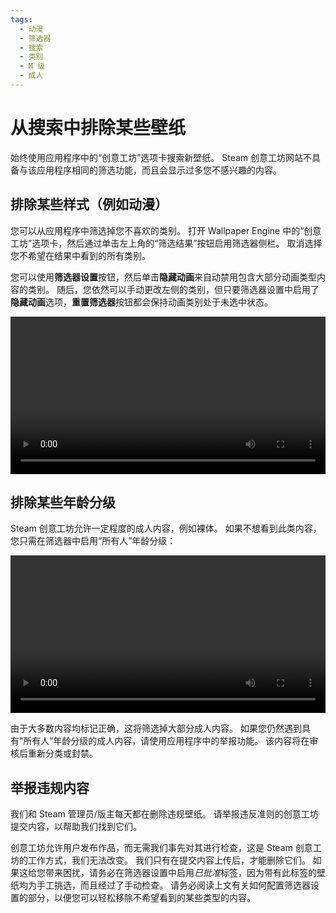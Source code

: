 ```yaml
---
tags:
  - 动漫
  - 筛选器
  - 搜索
  - 类别
  - M 级
  - 成人
---
```


# 从搜索中排除某些壁纸

始终使用应用程序中的“创意工坊”选项卡搜索新壁纸。 Steam 创意工坊网站不具备与该应用程序相同的筛选功能，而且会显示过多您不感兴趣的内容。

## 排除某些样式（例如动漫）

您可以从应用程序中筛选掉您不喜欢的类别。 打开 Wallpaper Engine 中的“创意工坊”选项卡，然后通过单击左上角的“筛选结果”按钮启用筛选器侧栏。 取消选择您不希望在结果中看到的所有类别。

您可以使用**筛选器设置**按钮，然后单击**隐藏动画**来自动禁用包含大部分动画类型内容的类别。 随后，您依然可以手动更改左侧的类别，但只要筛选器设置中启用了**隐藏动画**选项，**重置筛选器**按钮都会保持动画类别处于未选中状态。

<video width="100%" autoplay loop>
  <source src="/videos/filtercontent.mp4" type="video/mp4">
  您的浏览器不支持视频标签。
</video>

## 排除某些年龄分级

Steam 创意工坊允许一定程度的成人内容，例如裸体。 如果不想看到此类内容，您只需在筛选器中启用“所有人”年龄分级：

<video width="100%" autoplay loop>
  <source src="/videos/filterage.mp4" type="video/mp4">
  您的浏览器不支持视频标签。
</video>

由于大多数内容均标记正确，这将筛选掉大部分成人内容。 如果您仍然遇到具有“所有人”年龄分级的成人内容，请使用应用程序中的举报功能。 该内容将在审核后重新分类或封禁。

## 举报违规内容

我们和 Steam 管理员/版主每天都在删除违规壁纸。 请举报违反准则的创意工坊提交内容，以帮助我们找到它们。

创意工坊允许用户发布作品，而无需我们事先对其进行检查，这是 Steam 创意工坊的工作方式，我们无法改变。 我们只有在提交内容上传后，才能删除它们。 如果这给您带来困扰，请务必在筛选器设置中启用*已批准*标签，因为带有此标签的壁纸均为手工挑选，而且经过了手动检查。 请务必阅读上文有关如何配置筛选器设置的部分，以便您可以轻松移除不希望看到的某些类型的内容。